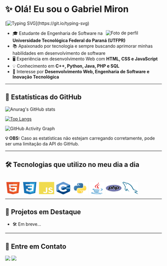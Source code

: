 # ✨ Olá! Eu sou o Gabriel Miron

[![Typing SVG](https://readme-typing-svg.herokuapp.com?font=Fira+Code&size=22&pause=1000&color=36BCF7&center=true&vCenter=true&width=500&lines=Gabriel+Miron;Bem-vindo+ao+meu+GitHub!)](https://git.io/typing-svg)

<img align="right" src="https://avatars.githubusercontent.com/u/00000000?v=4" width="180" alt="Foto de perfil">  

- 🎓 Estudante de Engenharia de Software na **Universidade Tecnológica Federal do Paraná (UTFPR)**  
- 📚 Apaixonado por tecnologia e sempre buscando aprimorar minhas habilidades em desenvolvimento de software  
- 🖥️ Experiência em desenvolvimento Web com **HTML, CSS e JavaScript**  
- 💡 Conhecimento em **C++, Python, Java, PHP e SQL**  
- 🚀 Interesse por **Desenvolvimento Web, Engenharia de Software e Inovação Tecnológica**  

---

## 🚀 Estatísticas do GitHub  

![Anurag's GitHub stats](https://github-readme-stats.vercel.app/api?username=GabrielCotrimMiron&show_icons=true&theme=radical)  

[![Top Langs](https://github-readme-stats.vercel.app/api/top-langs/?username=GabrielCotrimMiron&layout=compact&theme=radical)](https://github.com/anuraghazra/github-readme-stats)  

![GitHub Activity Graph](https://github-readme-activity-graph.vercel.app/graph?username=GabrielCotrimMiron&bg_color=0d1117&color=36BCF7&line=36BCF7&point=ffffff&area=true&hide_border=true)

**💡 OBS:** Caso as estatísticas não estejam carregando corretamente, pode ser uma limitação da API do GitHub.  

---

## 🛠️ Tecnologias que utilizo no meu dia a dia  

<div style="display: inline_block"><br>
  <img align="center" alt="HTML" height="40" width="50" src="https://raw.githubusercontent.com/devicons/devicon/master/icons/html5/html5-original.svg">
  <img align="center" alt="CSS" height="40" width="50" src="https://raw.githubusercontent.com/devicons/devicon/master/icons/css3/css3-original.svg">
  <img align="center" alt="JavaScript" height="40" width="50" src="https://raw.githubusercontent.com/devicons/devicon/master/icons/javascript/javascript-plain.svg">
  <img align="center" alt="C++" height="40" width="50" src="https://raw.githubusercontent.com/devicons/devicon/master/icons/cplusplus/cplusplus-original.svg">
  <img align="center" alt="Python" height="40" width="50" src="https://raw.githubusercontent.com/devicons/devicon/master/icons/python/python-original.svg">
  <img align="center" alt="Java" height="40" width="50" src="https://raw.githubusercontent.com/devicons/devicon/master/icons/java/java-original.svg">
  <img align="center" alt="PHP" height="40" width="50" src="https://raw.githubusercontent.com/devicons/devicon/master/icons/php/php-original.svg">
  <img align="center" alt="MySQL" height="40" width="50" src="https://raw.githubusercontent.com/devicons/devicon/master/icons/mysql/mysql-original.svg">
</div>

---

## 📌 Projetos em Destaque  
- 🛠️ Em breve...

---

## 📩 Entre em Contato  

<div>
  <a href="mailto:gabrielcmiron@gmail.com"><img src="https://img.shields.io/badge/-Gmail-%23333?style=for-the-badge&logo=gmail&logoColor=white" target="_blank"></a>
  <a href="https://www.linkedin.com/in/gabriel-c-miron/" target="_blank"><img src="https://img.shields.io/badge/-LinkedIn-%230077B5?style=for-the-badge&logo=linkedin&logoColor=white" target="_blank"></a>
</div>
